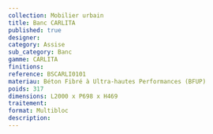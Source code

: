 ```yaml
---
collection: Mobilier urbain
title: Banc CARLITA
published: true
designer: 
category: Assise
sub_category: Banc
gamme: CARLITA
finitions: 
reference: BSCARLI0101
materiau: Béton Fibré à Ultra-hautes Performances (BFUP)
poids: 317
dimensions: L2000 x P698 x H469
traitement: 
format: Multibloc
description: 
---
```

